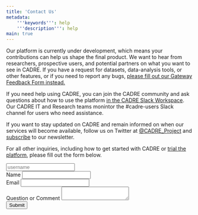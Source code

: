 ```yaml
---
title: 'Contact Us'
metadata:
    '''keywords''': help
    '''description''': help
main: true
---
```


Our platform is currently under development, which means your contributions can help us shape the final product. We want to hear from researchers, prospective users, and potential partners on what you want to see in CADRE. If you have a request for datasets, data-analysis tools, or other features, or if you need to report any bugs, [please fill out our Gateway Feedback Form instead.](https://cadre.iu.edu/contact-us/feedback)

If you need help using CADRE, you can join the CADRE community and ask questions about how to use the platform [in the CADRE Slack Workspace](https://join.slack.com/t/cadreproject/shared_invite/zt-h0va3ww3-ekByIYC7iG81K_hLVGKciQ). Our CADRE IT and Research teams monintor the #cadre-users Slack channel for users who need assistance.

If you want to stay updated on CADRE and remain informed on when our services will become available, follow us on Twitter at [@CADRE_Project](https://twitter.com/CADRE_Project) and [subscribe](https://cadre.iu.edu/news-and-events) to our newsletter.

For all other inquiries, including how to get started with CADRE or [trial the platform](https://cadre.iu.edu/about-cadre/request-a-trial), please fill out the form below.


<form  id="the_form" action="./contact-us/process" method="POST" enctype="multipart/form-data">
<input type="text" id="username_field" name="username" placeholder="username">
<input type="hidden" value="general_contact" name="form_name">
<div class="row">
<div class="form-group col-md-6">
<label for="Requestor_Name">Name</label>
<input class="form-control" required="" type="text" id="Requestor_Name" name="Requestor_Name">
</div>
<div class="form-group col-md-6">
<label for="Requestor_Email">Email</label>
<input class="form-control" required="" type="email" id="Requestor_Email" name="Requestor_Email">
</div>
<div class="form-group col">
<label for="Question_or_Comment">Question or Comment</label>
<textarea class="form-control" required="" name="Question_or_Comment" id="Question_or_Comment"></textarea>
</div>
</div>
<div class="row">
<div class="form-group col">
<input class="btn btn-primary" type="Submit" value="Submit">
</div>
</div>
</form>

